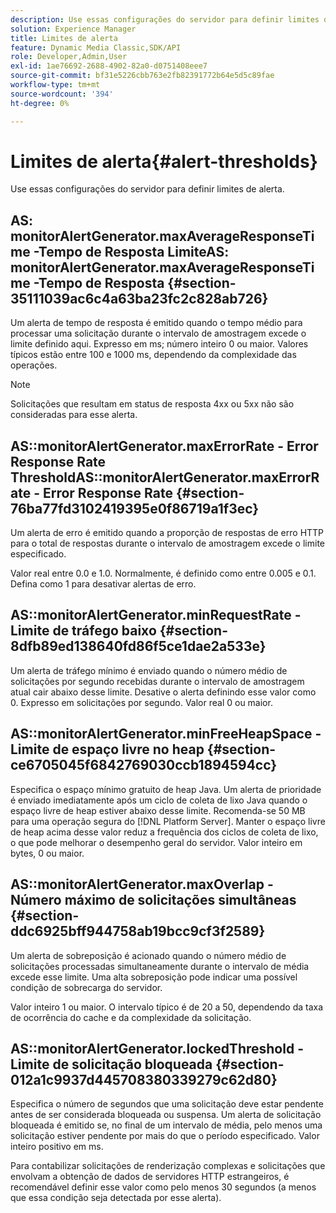 ```yaml
---
description: Use essas configurações do servidor para definir limites de alerta.
solution: Experience Manager
title: Limites de alerta
feature: Dynamic Media Classic,SDK/API
role: Developer,Admin,User
exl-id: 1ae76692-2688-4902-82a0-d0751408eee7
source-git-commit: bf31e5226cbb763e2fb82391772b64e5d5c89fae
workflow-type: tm+mt
source-wordcount: '394'
ht-degree: 0%

---
```


# Limites de alerta{#alert-thresholds}

Use essas configurações do servidor para definir limites de alerta.

## AS: monitorAlertGenerator.maxAverageResponseTime -Tempo de Resposta LimiteAS: monitorAlertGenerator.maxAverageResponseTime -Tempo de Resposta {#section-35111039ac6c4a63ba23fc2c828ab726}

Um alerta de tempo de resposta é emitido quando o tempo médio para processar uma solicitação durante o intervalo de amostragem excede o limite definido aqui. Expresso em ms; número inteiro 0 ou maior. Valores típicos estão entre 100 e 1000 ms, dependendo da complexidade das operações.

>[!NOTE]
>
>Solicitações que resultam em status de resposta 4xx ou 5xx não são consideradas para esse alerta.

## AS::monitorAlertGenerator.maxErrorRate - Error Response Rate ThresholdAS::monitorAlertGenerator.maxErrorRate - Error Response Rate {#section-76ba77fd3102419395e0f86719a1f3ec}

Um alerta de erro é emitido quando a proporção de respostas de erro HTTP para o total de respostas durante o intervalo de amostragem excede o limite especificado.

Valor real entre 0.0 e 1.0. Normalmente, é definido como entre 0.005 e 0.1. Defina como 1 para desativar alertas de erro.

## AS::monitorAlertGenerator.minRequestRate - Limite de tráfego baixo {#section-8dfb89ed138640fd86f5ce1dae2a533e}

Um alerta de tráfego mínimo é enviado quando o número médio de solicitações por segundo recebidas durante o intervalo de amostragem atual cair abaixo desse limite. Desative o alerta definindo esse valor como 0. Expresso em solicitações por segundo. Valor real 0 ou maior.

## AS::monitorAlertGenerator.minFreeHeapSpace -Limite de espaço livre no heap {#section-ce6705045f6842769030ccb1894594cc}

Especifica o espaço mínimo gratuito de heap Java. Um alerta de prioridade é enviado imediatamente após um ciclo de coleta de lixo Java quando o espaço livre de heap estiver abaixo desse limite. Recomenda-se 50 MB para uma operação segura do [!DNL Platform Server]. Manter o espaço livre de heap acima desse valor reduz a frequência dos ciclos de coleta de lixo, o que pode melhorar o desempenho geral do servidor. Valor inteiro em bytes, 0 ou maior.

## AS::monitorAlertGenerator.maxOverlap - Número máximo de solicitações simultâneas {#section-ddc6925bff944758ab19bcc9cf3f2589}

Um alerta de sobreposição é acionado quando o número médio de solicitações processadas simultaneamente durante o intervalo de média excede esse limite. Uma alta sobreposição pode indicar uma possível condição de sobrecarga do servidor.

Valor inteiro 1 ou maior. O intervalo típico é de 20 a 50, dependendo da taxa de ocorrência do cache e da complexidade da solicitação.

## AS::monitorAlertGenerator.lockedThreshold - Limite de solicitação bloqueada {#section-012a1c9937d445708380339279c62d80}

Especifica o número de segundos que uma solicitação deve estar pendente antes de ser considerada bloqueada ou suspensa. Um alerta de solicitação bloqueada é emitido se, no final de um intervalo de média, pelo menos uma solicitação estiver pendente por mais do que o período especificado. Valor inteiro positivo em ms.

Para contabilizar solicitações de renderização complexas e solicitações que envolvam a obtenção de dados de servidores HTTP estrangeiros, é recomendável definir esse valor como pelo menos 30 segundos (a menos que essa condição seja detectada por esse alerta).
